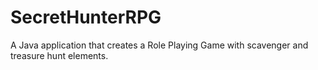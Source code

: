 # SecretHunterRPG
A Java application that creates a Role Playing Game with scavenger and treasure hunt elements.
